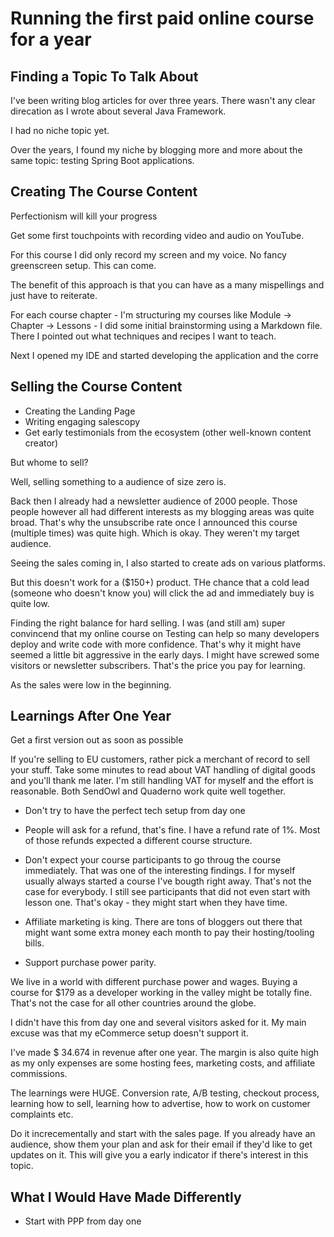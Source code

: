# Running the first paid online course for a year


## Finding a Topic To Talk About

I've been writing blog articles for over three years. There wasn't any clear direcation as I wrote about several Java Framework. 

I had no niche topic yet.

Over the years, I found my niche by blogging more and more about the same topic: testing Spring Boot applications.

## Creating The Course Content

Perfectionism will kill your progress

Get some first touchpoints with recording video and audio on YouTube.

For this course I did only record my screen and my voice. No fancy greenscreen setup. This can come.

The benefit of this approach is that you can have as a many mispellings and just have to reiterate.

For each course chapter - I'm structuring my courses like Module -> Chapter -> Lessons - I did some initial brainstorming using a Markdown file. There I pointed out what techniques and recipes I want to teach.

Next I opened my IDE and started developing the application and the corre

## Selling the Course Content


- Creating the Landing Page
- Writing engaging salescopy
- Get early testimonials from the ecosystem (other well-known content creator)


But whome to sell?

Well, selling something to a audience of size zero is.

Back then I already had a newsletter audience of 2000 people. Those people however all had different interests as my blogging areas was quite broad. That's why the unsubscribe rate once I announced this course (multiple times) was quite high. Which is okay. They weren't my target audience.

Seeing the sales coming in, I also started to create ads on various platforms. 

But this doesn't work for a ($150+) product. THe chance that a cold lead (someone who doesn't know you) will click the ad and immediately buy is quite low.

Finding the right balance for hard selling. I was (and still am) super convincend that my online course on Testing can help so many developers deploy and write code with more confidence. That's why it might have seemed a little bit aggressive in the early days. I might have screwed some visitors or newsletter subscribers. That's the price you pay for learning. 

As the sales were low in the beginning.

## Learnings After One Year

Get a first version out as soon as possible

If you're selling to EU customers, rather pick a merchant of record to sell your stuff. Take some minutes to read about VAT handling of digital goods and you'll thank me later. I'm still handling VAT for myself and the effort is reasonable. Both SendOwl and Quaderno work quite well together.

- Don't try to have the perfect tech setup from day one

- People will ask for a refund, that's fine. I have a refund rate of 1%. Most of those refunds expected a different course structure. 

- Don't expect your course participants to go throug the course immediately. That was one of the interesting findings. I for myself usually always started a course I've bougth right away. That's not the case for everybody. I still see participants that did not even start with lesson one. That's okay - they might start when they have time.

- Affiliate marketing is king. There are tons of bloggers out there that might want some extra money each month to pay their hosting/tooling bills. 

- Support purchase power parity.

We live in a world with different purchase power and wages. Buying a course for $179 as a developer working in the valley might be totally fine. That's not the case for all other countries around the globe.

I didn't have this from day one and several visitors asked for it. My main excuse was that my eCommerce setup doesn't support it. 

I've made $ 34.674 in revenue after one year. The margin is also quite high as my only expenses are some hosting fees, marketing costs, and affiliate commissions.

The learnings were HUGE. Conversion rate, A/B testing, checkout process, learning how to sell, learning how to advertise, how to work on customer complaints etc.

Do it increcementally and start with the sales page. If you already have an audience, show them your plan and ask for their email if they'd like to get updates on it. This will give you a early indicator if there's interest in this topic.

## What I Would Have Made Differently

- Start with PPP from day one
